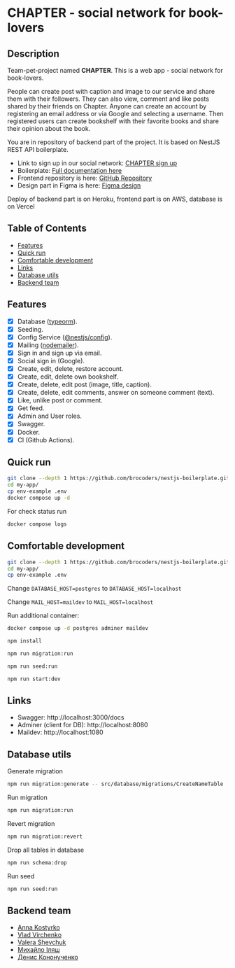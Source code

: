# **CHAPTER** - social network for book-lovers

## Description

Team-pet-project named **CHAPTER**. This is a web app - social network for book-lovers.

People can create post with caption and image to our service and share them with their followers. 
They can also view, comment and like posts shared by their friends on Chapter.
Anyone can create an account by registering an email address or via Google and selecting a username.
Then registered users can create bookshelf with their favorite books and share their opinion about the book.

You are in repository of backend part of the project. It is based on NestJS REST API boilerplate.
* Link to sign up in our social network: [CHAPTER sign up]()
* Boilerplate: [Full documentation here](https://github.com/brocoders/nestjs-boilerplate/blob/main/docs/readme.md)
* Frontend repository is here: [GitHub Repository]()
* Design part in Figma is here: [Figma design]()

Deploy of backend part is on Heroku, frontend part is on AWS, database is on Vercel 

## Table of Contents

- [Features](#features)
- [Quick run](#quick-run)
- [Comfortable development](#comfortable-development)
- [Links](#links)
- [Database utils](#database-utils)
- [Backend team](#backend-team)

## Features

- [x] Database ([typeorm](https://www.npmjs.com/package/typeorm)).
- [x] Seeding.
- [x] Config Service ([@nestjs/config](https://www.npmjs.com/package/@nestjs/config)).
- [x] Mailing ([nodemailer](https://www.npmjs.com/package/nodemailer)).
- [x] Sign in and sign up via email.
- [x] Social sign in (Google).
- [x] Create, edit, delete, restore account.
- [x] Create, edit, delete own bookshelf.
- [x] Create, delete, edit post (image, title, caption).
- [x] Create, delete, edit comments, answer on someone comment (text).
- [x] Like, unlike post or comment.
- [x] Get feed.
- [x] Admin and User roles.
- [x] Swagger.
- [x] Docker.
- [x] CI (Github Actions).

## Quick run

```bash
git clone --depth 1 https://github.com/brocoders/nestjs-boilerplate.git my-app
cd my-app/
cp env-example .env
docker compose up -d
```

For check status run

```bash
docker compose logs
```

## Comfortable development

```bash
git clone --depth 1 https://github.com/brocoders/nestjs-boilerplate.git my-app
cd my-app/
cp env-example .env
```

Change `DATABASE_HOST=postgres` to `DATABASE_HOST=localhost`

Change `MAIL_HOST=maildev` to `MAIL_HOST=localhost`

Run additional container:

```bash
docker compose up -d postgres adminer maildev
```

```bash
npm install

npm run migration:run

npm run seed:run

npm run start:dev
```

## Links

- Swagger: http://localhost:3000/docs
- Adminer (client for DB): http://localhost:8080
- Maildev: http://localhost:1080

## Database utils

Generate migration

```bash
npm run migration:generate -- src/database/migrations/CreateNameTable
```

Run migration

```bash
npm run migration:run
```

Revert migration

```bash
npm run migration:revert
```

Drop all tables in database

```bash
npm run schema:drop
```

Run seed

```bash
npm run seed:run
```

## Backend team

* [Anna Kostyrko](https://www.linkedin.com/in/annafffox/)
* [Vlad Virchenko](https://www.linkedin.com/in/vlad-virchenko/)
* [Valera Shevchuk](https://www.linkedin.com/in/valera-shevchuk-86261b206/)
* [Михайло Іляш](https://www.linkedin.com/in/mikeleilyash/)
* [Денис Кононученко](https://www.linkedin.com/in/denis-kononuchenko/)
